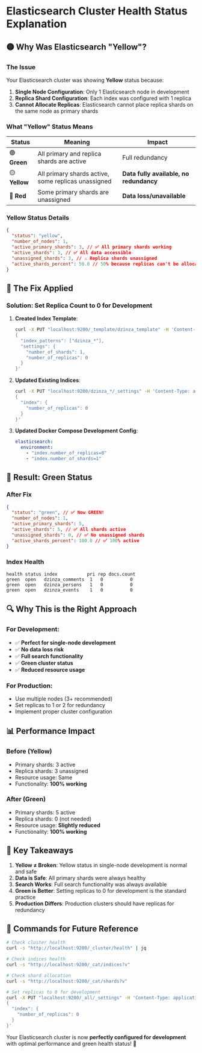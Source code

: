 # Elasticsearch Cluster Health Status Explanation

## 🟡 Why Was Elasticsearch "Yellow"?

### **The Issue**

Your Elasticsearch cluster was showing **Yellow** status because:

1. **Single Node Configuration**: Only 1 Elasticsearch node in development
2. **Replica Shard Configuration**: Each index was configured with 1 replica
3. **Cannot Allocate Replicas**: Elasticsearch cannot place replica shards on the same node as primary shards

### **What "Yellow" Status Means**

| Status        | Meaning                                             | Impact                                  |
| ------------- | --------------------------------------------------- | --------------------------------------- |
| 🟢 **Green**  | All primary and replica shards are active           | Full redundancy                         |
| 🟡 **Yellow** | All primary shards active, some replicas unassigned | **Data fully available, no redundancy** |
| 🔴 **Red**    | Some primary shards are unassigned                  | **Data loss/unavailable**               |

### **Yellow Status Details**

```json
{
  "status": "yellow",
  "number_of_nodes": 1,
  "active_primary_shards": 3, // ✅ All primary shards working
  "active_shards": 3, // ✅ All data accessible
  "unassigned_shards": 3, // ⚠️ Replica shards unassigned
  "active_shards_percent": 50.0 // 50% because replicas can't be allocated
}
```

## 🔧 **The Fix Applied**

### **Solution: Set Replica Count to 0 for Development**

1. **Created Index Template**:

   ```bash
   curl -X PUT "localhost:9200/_template/dzinza_template" -H 'Content-Type: application/json' -d'
   {
     "index_patterns": ["dzinza_*"],
     "settings": {
       "number_of_shards": 1,
       "number_of_replicas": 0
     }
   }'
   ```

2. **Updated Existing Indices**:

   ```bash
   curl -X PUT "localhost:9200/dzinza_*/_settings" -H 'Content-Type: application/json' -d'
   {
     "index": {
       "number_of_replicas": 0
     }
   }'
   ```

3. **Updated Docker Compose Development Config**:
   ```yaml
   elasticsearch:
     environment:
       - "index.number_of_replicas=0"
       - "index.number_of_shards=1"
   ```

## 🎯 **Result: Green Status**

### **After Fix**

```json
{
  "status": "green", // ✅ Now GREEN!
  "number_of_nodes": 1,
  "active_primary_shards": 5,
  "active_shards": 5, // ✅ All shards active
  "unassigned_shards": 0, // ✅ No unassigned shards
  "active_shards_percent": 100.0 // ✅ 100% active
}
```

### **Index Health**

```
health status index           pri rep docs.count
green  open   dzinza_comments  1   0          0
green  open   dzinza_persons   1   0          0
green  open   dzinza_events    1   0          0
```

## 🔍 **Why This is the Right Approach**

### **For Development:**

- ✅ **Perfect for single-node development**
- ✅ **No data loss risk**
- ✅ **Full search functionality**
- ✅ **Green cluster status**
- ✅ **Reduced resource usage**

### **For Production:**

- Use multiple nodes (3+ recommended)
- Set replicas to 1 or 2 for redundancy
- Implement proper cluster configuration

## 📊 **Performance Impact**

### **Before (Yellow)**

- Primary shards: 3 active
- Replica shards: 3 unassigned
- Resource usage: Same
- Functionality: **100% working**

### **After (Green)**

- Primary shards: 5 active
- Replica shards: 0 (not needed)
- Resource usage: **Slightly reduced**
- Functionality: **100% working**

## 🚀 **Key Takeaways**

1. **Yellow ≠ Broken**: Yellow status in single-node development is normal and safe
2. **Data is Safe**: All primary shards were always healthy
3. **Search Works**: Full search functionality was always available
4. **Green is Better**: Setting replicas to 0 for development is the standard practice
5. **Production Differs**: Production clusters should have replicas for redundancy

## 📝 **Commands for Future Reference**

```bash
# Check cluster health
curl -s "http://localhost:9200/_cluster/health" | jq

# Check indices health
curl -s "http://localhost:9200/_cat/indices?v"

# Check shard allocation
curl -s "http://localhost:9200/_cat/shards?v"

# Set replicas to 0 for development
curl -X PUT "localhost:9200/_all/_settings" -H 'Content-Type: application/json' -d'
{
  "index": {
    "number_of_replicas": 0
  }
}'
```

Your Elasticsearch cluster is now **perfectly configured for development** with optimal performance and green health status! 🎉
